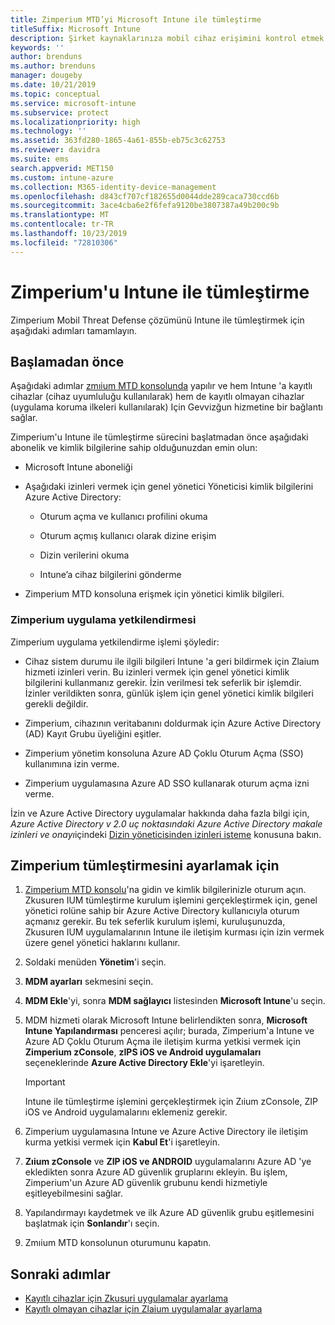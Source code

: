 ```yaml
---
title: Zimperium MTD’yi Microsoft Intune ile tümleştirme
titleSuffix: Microsoft Intune
description: Şirket kaynaklarınıza mobil cihaz erişimini kontrol etmek için Microsoft Intune ile Zimperium Mobile Threat Defense (MTD) çözümünü kurma.
keywords: ''
author: brenduns
ms.author: brenduns
manager: dougeby
ms.date: 10/21/2019
ms.topic: conceptual
ms.service: microsoft-intune
ms.subservice: protect
ms.localizationpriority: high
ms.technology: ''
ms.assetid: 363fd280-1865-4a61-855b-eb75c3c62753
ms.reviewer: davidra
ms.suite: ems
search.appverid: MET150
ms.custom: intune-azure
ms.collection: M365-identity-device-management
ms.openlocfilehash: d843cf707cf182655d0044dde289caca730ccd6b
ms.sourcegitcommit: 3ace4cba6e2f6fefa9120be3807387a49b200c9b
ms.translationtype: MT
ms.contentlocale: tr-TR
ms.lasthandoff: 10/23/2019
ms.locfileid: "72810306"
---
```

# <a name="integrate-zimperium-with-intune"></a>Zimperium'u Intune ile tümleştirme

Zimperium Mobil Threat Defense çözümünü Intune ile tümleştirmek için aşağıdaki adımları tamamlayın.

## <a name="before-you-begin"></a>Başlamadan önce

Aşağıdaki adımlar [zmıium MTD konsolunda](https://www.zimperium.com/platform) yapılır ve hem Intune 'a kayıtlı cihazlar (cihaz uyumluluğu kullanılarak) hem de kayıtlı olmayan cihazlar (uygulama koruma ilkeleri kullanılarak) Için Gevvizğun hizmetine bir bağlantı sağlar.

Zimperium'u Intune ile tümleştirme sürecini başlatmadan önce aşağıdaki abonelik ve kimlik bilgilerine sahip olduğunuzdan emin olun:

- Microsoft Intune aboneliği

- Aşağıdaki izinleri vermek için genel yönetici Yöneticisi kimlik bilgilerini Azure Active Directory:

  - Oturum açma ve kullanıcı profilini okuma

  - Oturum açmış kullanıcı olarak dizine erişim

  - Dizin verilerini okuma

  - Intune’a cihaz bilgilerini gönderme

- Zimperium MTD konsoluna erişmek için yönetici kimlik bilgileri.

### <a name="zimperium-app-authorization"></a>Zimperium uygulama yetkilendirmesi

Zimperium uygulama yetkilendirme işlemi şöyledir:

- Cihaz sistem durumu ile ilgili bilgileri Intune 'a geri bildirmek için Zlaium hizmeti izinleri verin. Bu izinleri vermek için genel yönetici kimlik bilgilerini kullanmanız gerekir. İzin verilmesi tek seferlik bir işlemdir. İzinler verildikten sonra, günlük işlem için genel yönetici kimlik bilgileri gerekli değildir.

- Zimperium, cihazının veritabanını doldurmak için Azure Active Directory (AD) Kayıt Grubu üyeliğini eşitler.

- Zimperium yönetim konsoluna Azure AD Çoklu Oturum Açma (SSO) kullanımına izin verme.

- Zimperium uygulamasına Azure AD SSO kullanarak oturum açma izni verme.

İzin ve Azure Active Directory uygulamalar hakkında daha fazla bilgi için, *Azure Active Directory v 2.0 uç noktasındaki Azure Active Directory makale izinleri ve onayı*içindeki [Dizin yöneticisinden izinleri isteme](https://docs.microsoft.com/azure/active-directory/develop/v2-permissions-and-consent#request-the-permissions-from-a-directory-admin) konusuna bakın.


## <a name="to-set-up-zimperium-integration"></a>Zimperium tümleştirmesini ayarlamak için

1. [Zimperium MTD konsolu](https://www.zimperium.com/platform)'na gidin ve kimlik bilgilerinizle oturum açın. Zkusuren IUM tümleştirme kurulum işlemini gerçekleştirmek için, genel yönetici rolüne sahip bir Azure Active Directory kullanıcıyla oturum açmanız gerekir. Bu tek seferlik kurulum işlemi, kuruluşunuzda, Zkusuren IUM uygulamalarının Intune ile iletişim kurması için izin vermek üzere genel yönetici haklarını kullanır. 

2. Soldaki menüden **Yönetim**'i seçin.

3. **MDM ayarları** sekmesini seçin.

4. **MDM Ekle**'yi, sonra **MDM sağlayıcı** listesinden **Microsoft Intune**'u seçin.

5. MDM hizmeti olarak Microsoft Intune belirlendikten sonra, **Microsoft Intune Yapılandırması** penceresi açılır; burada, Zimperium'a Intune ve Azure AD Çoklu Oturum Açma ile iletişim kurma yetkisi vermek için **Zimperium zConsole**, **zIPS iOS ve Android uygulamaları** seçeneklerinde **Azure Active Directory Ekle**'yi işaretleyin.

    > [!IMPORTANT]  
    > Intune ile tümleştirme işlemini gerçekleştirmek için Zıium zConsole, ZIP iOS ve Android uygulamalarını eklemeniz gerekir.

6. Zimperium uygulamasına Intune ve Azure Active Directory ile iletişim kurma yetkisi vermek için **Kabul Et**'i işaretleyin.

7. **Zıium zConsole** ve **ZIP iOS ve ANDROID** uygulamalarını Azure AD 'ye ekledikten sonra Azure AD güvenlik gruplarını ekleyin. Bu işlem, Zimperium'un Azure AD güvenlik grubunu kendi hizmetiyle eşitleyebilmesini sağlar.

8. Yapılandırmayı kaydetmek ve ilk Azure AD güvenlik grubu eşitlemesini başlatmak için **Sonlandır**'ı seçin.

9. Zmıium MTD konsolunun oturumunu kapatın.

## <a name="next-steps"></a>Sonraki adımlar

- [Kayıtlı cihazlar için Zkusuri uygulamalar ayarlama](mtd-apps-ios-app-configuration-policy-add-assign.md)
- [Kayıtlı olmayan cihazlar için Zlaium uygulamalar ayarlama](~/protect/mtd-add-apps-unenrolled-devices.md)
